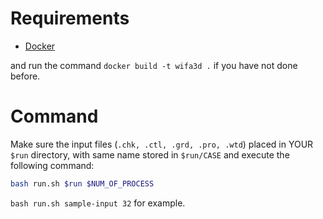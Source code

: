 # Requirements
- [Docker](https://docs.docker.com/engine/install/)

and run the command `docker build -t wifa3d .` if you have not done before.

# Command
Make sure the input files (`.chk, .ctl, .grd, .pro, .wtd`) placed in YOUR `$run` directory, with same name stored in `$run/CASE`
and execute the following command:

```bash
bash run.sh $run $NUM_OF_PROCESS
```

`bash run.sh sample-input 32` for example.
